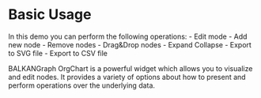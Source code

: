 # Basic Usage
In this demo you can perform the following operations:
	- Edit mode
	- Add new node
	- Remove nodes
	- Drag&Drop nodes
	- Expand Collapse
	- Export to SVG file
	- Export to CSV file

BALKANGraph OrgChart is a powerful widget which allows you to visualize and edit nodes. It provides a variety of options about how to present and perform operations over the underlying data.

